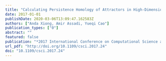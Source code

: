 ```yaml
---
title: "Calculating Persistence Homology of Attractors in High-Dimensional Chaotic Systems"
date: 2017-01-01
publishDate: 2020-03-06T13:09:47.162583Z
authors: ["Anda Xiong, Amir Assadi, Yueqi Cao"]
publication_types: ["0"]
abstract: ""
featured: false
publication: "*2017 International Conference on Computational Science and Computational Intelligence (CSCI)*"
url_pdf: "http://doi.org/10.1109/csci.2017.24"
doi: "10.1109/csci.2017.24"
---
```


